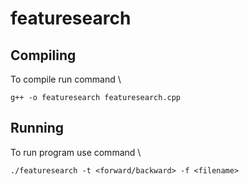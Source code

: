# featuresearch

## Compiling

To compile run command \

`g++ -o featuresearch featuresearch.cpp`

## Running

To run program use command \

`./featuresearch -t <forward/backward> -f <filename>`
